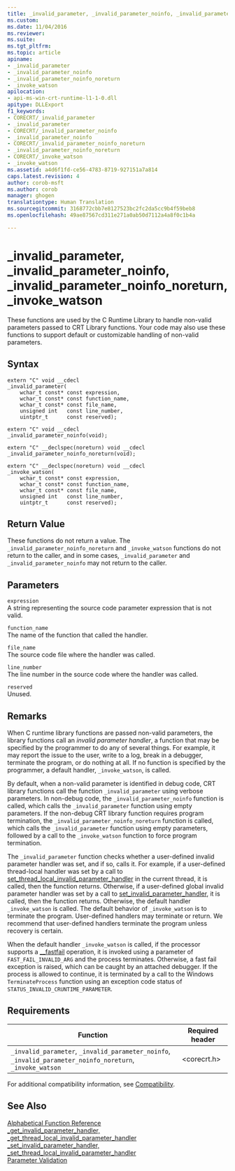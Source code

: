 ```yaml
---
title: _invalid_parameter, _invalid_parameter_noinfo, _invalid_parameter_noinfo_noreturn, _invoke_watson | Microsoft Docs
ms.custom: 
ms.date: 11/04/2016
ms.reviewer: 
ms.suite: 
ms.tgt_pltfrm: 
ms.topic: article
apiname:
- _invalid_parameter
- _invalid_parameter_noinfo
- _invalid_parameter_noinfo_noreturn
- _invoke_watson
apilocation:
- api-ms-win-crt-runtime-l1-1-0.dll
apitype: DLLExport
f1_keywords:
- CORECRT/_invalid_parameter
- _invalid_parameter
- CORECRT/_invalid_parameter_noinfo
- _invalid_parameter_noinfo
- CORECRT/_invalid_parameter_noinfo_noreturn
- _invalid_parameter_noinfo_noreturn
- CORECRT/_invoke_watson
- _invoke_watson
ms.assetid: a4d6f1fd-ce56-4783-8719-927151a7a814
caps.latest.revision: 4
author: corob-msft
ms.author: corob
manager: ghogen
translationtype: Human Translation
ms.sourcegitcommit: 3168772cbb7e8127523bc2fc2da5cc9b4f59beb8
ms.openlocfilehash: 49ae87567cd311e271a0ab50d7112a4a8f0c1b4a

---
```

# _invalid_parameter, _invalid_parameter_noinfo, _invalid_parameter_noinfo_noreturn, _invoke_watson
These functions are used by the C Runtime Library to handle non-valid parameters passed to CRT Library functions. Your code may also use these functions to support default or customizable handling of non-valid parameters.

## Syntax
```
extern "C" void __cdecl 
_invalid_parameter(
    wchar_t const* const expression,
    wchar_t const* const function_name,
    wchar_t const* const file_name,
    unsigned int   const line_number,
    uintptr_t      const reserved);  

extern "C" void __cdecl 
_invalid_parameter_noinfo(void);  

extern "C" __declspec(noreturn) void __cdecl 
_invalid_parameter_noinfo_noreturn(void);  

extern "C" __declspec(noreturn) void __cdecl 
_invoke_watson(  
    wchar_t const* const expression,
    wchar_t const* const function_name,
    wchar_t const* const file_name,
    unsigned int   const line_number,
    uintptr_t      const reserved);
```

## Return Value
These functions do not return a value. The `_invalid_parameter_noinfo_noreturn` and `_invoke_watson` functions do not return to the caller, and in some cases, `_invalid_parameter` and `_invalid_parameter_noinfo` may not return to the caller.

## Parameters
`expression`  
A string representing the source code parameter expression that is not valid.

`function_name`  
The name of the function that called the handler.

`file_name`  
The source code file where the handler was called.

`line_number`  
The line number in the source code where the handler was called.

`reserved`  
Unused.

## Remarks
When C runtime library functions are passed non-valid parameters, the library functions call an *invalid parameter handler*, a function that may be specified by the programmer to do any of several things. For example, it may report the issue to the user, write to a log, break in a debugger, terminate the program, or do nothing at all. If no function is specified by the programmer, a default handler, `_invoke_watson`, is called.

By default, when a non-valid parameter is identified in debug code, CRT library functions call the function `_invalid_parameter` using verbose parameters. In non-debug code, the `_invalid_parameter_noinfo` function is called, which calls the `_invalid_parameter` function using empty parameters. If the non-debug CRT library function requires program termination, the `_invalid_parameter_noinfo_noreturn` function is called, which calls the `_invalid_parameter` function using empty parameters, followed by a call to the `_invoke_watson` function to force program termination.

The `_invalid_parameter` function checks whether a user-defined invalid parameter handler was set, and if so, calls it. For example, if a user-defined thread-local handler was set by a call to [set_thread_local_invalid_parameter_handler](../../c-runtime-library/reference/set-invalid-parameter-handler-set-thread-local-invalid-parameter-handler.md) in the current thread, it is called, then the function returns. Otherwise, if a user-defined global invalid parameter handler was set by a call to [set_invalid_parameter_handler](../../c-runtime-library/reference/set-invalid-parameter-handler-set-thread-local-invalid-parameter-handler.md), it is called, then the function returns. Otherwise, the default handler `_invoke_watson` is called. The default behavior of `_invoke_watson` is to terminate the program. User-defined handlers may terminate or return. We recommend that user-defined handlers terminate the program unless recovery is certain. 

When the default handler `_invoke_watson` is called, if the processor supports a [__fastfail](../../intrinsics/fastfail.md) operation, it is invoked using a parameter of `FAST_FAIL_INVALID_ARG` and the process terminates. Otherwise, a fast fail exception is raised, which can be caught by an attached debugger. If the process is allowed to continue, it is terminated by a call to the Windows `TerminateProcess` function using an exception code status of `STATUS_INVALID_CRUNTIME_PARAMETER`. 

## Requirements  
|Function|Required header|  
|--------------|------------------|  
|`_invalid_parameter`, `_invalid_parameter_noinfo`, `_invalid_parameter_noinfo_noreturn`, `_invoke_watson`|\<corecrt.h>|  
  
 For additional compatibility information, see [Compatibility](../../c-runtime-library/compatibility.md).  
  
## See Also  
 [Alphabetical Function Reference](../../c-runtime-library/reference/crt-alphabetical-function-reference.md)   
 [_get_invalid_parameter_handler, _get_thread_local_invalid_parameter_handler](../../c-runtime-library/reference/get-invalid-parameter-handler-get-thread-local-invalid-parameter-handler.md)  
 [_set_invalid_parameter_handler, _set_thread_local_invalid_parameter_handler](../../c-runtime-library/reference/set-invalid-parameter-handler-set-thread-local-invalid-parameter-handler.md)  
 [Parameter Validation](../../c-runtime-library/parameter-validation.md)



<!--HONumber=Jan17_HO1-->


